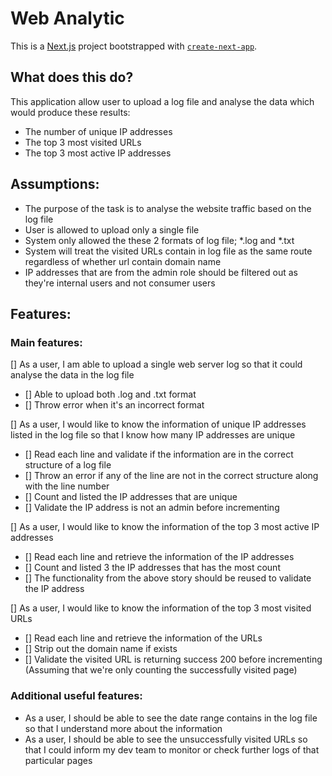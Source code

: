 # Web Analytic
This is a [Next.js](https://nextjs.org) project bootstrapped with [`create-next-app`](https://nextjs.org/docs/pages/api-reference/create-next-app).

## What does this do?
This application allow user to upload a log file and analyse the data which would produce these results:
- The number of unique IP addresses
- The top 3 most visited URLs
- The top 3 most active IP addresses

## Assumptions:
- The purpose of the task is to analyse the website traffic based on the log file
- User is allowed to upload only a single file
- System only allowed the these 2 formats of log file; *.log and *.txt
- System will treat the visited URLs contain in log file as the same route regardless of whether url contain domain name
- IP addresses that are from the admin role should be filtered out as they're internal users and not consumer users


## Features:

### Main features:

[] As a user, I am able to upload a single web server log so that it could analyse the data in the log file
  - [] Able to upload both .log and .txt format
  - [] Throw error when it's an incorrect format

[] As a user, I would like to know the information of unique IP addresses listed in the log file so that I know how many IP addresses are unique
  - [] Read each line and validate if the information are in the correct structure of a log file
  - [] Throw an error if any of the line are not in the correct structure along with the line number 
  - [] Count and listed the IP addresses that are unique
  - [] Validate the IP address is not an admin before incrementing

[] As a user, I would like to know the information of the top 3 most active IP addresses
  - [] Read each line and retrieve the information of the IP addresses
  - [] Count and listed 3 the IP addresses that has the most count
  - [] The functionality from the above story should be reused to validate the IP address

[] As a user, I would like to know the information of the top 3 most visited URLs
  - [] Read each line and retrieve the information of the URLs
  - [] Strip out the domain name if exists
  - [] Validate the visited URL is returning success 200 before incrementing (Assuming that we're only counting the successfully visited page)

### Additional useful features:
- As a user, I should be able to see the date range contains in the log file so that I understand more about the information
- As a user, I should be able to see the unsuccessfully visited URLs so that I could inform my dev team to monitor or check further logs of that particular pages
